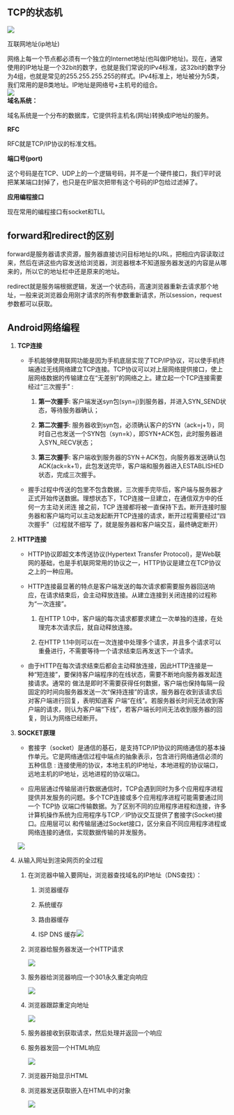 ## TCP的状态机

![](http://oqnfoupsj.bkt.clouddn.com/17-8-9/41420069.jpg)

互联网地址\(ip地址\)

网络上每一个节点都必须有一个独立的Internet地址\(也叫做IP地址\)。现在，通常使用的IP地址是一个32bit的数字，也就是我们常说的IPv4标准，这32bit的数字分为4组，也就是常见的255.255.255.255的样式。IPv4标准上，地址被分为5类，我们常用的是B类地址。IP地址是网络号+主机号的组合。  
![](http://oqnfoupsj.bkt.clouddn.com/17-8-15/21002582.jpg)  
**域名系统：**

域名系统是一个分布的数据库，它提供将主机名\(网址\)转换成IP地址的服务。

**RFC**

RFC就是TCP/IP协议的标准文档。

**端口号\(port\)**

这个号码是在TCP、UDP上的一个逻辑号码，并不是一个硬件接口，我们平时说把某某端口封掉了，也只是在IP层次把带有这个号码的IP包给过滤掉了。

**应用编程接口**

现在常用的编程接口有socket和TLI。

## forward和redirect的区别

forward是服务器请求资源，服务器直接访问目标地址的URL，把相应内容读取过来，然后在讲这些内容发送给浏览器，浏览器根本不知道服务器发送的内容是从哪来的，所以它的地址栏中还是原来的地址。

redirect就是服务端根据逻辑，发送一个状态码，高速浏览器重新去请求那个地址，一般来说浏览器会用刚才请求的所有参数重新请求，所以session，request参数都可以获取。

## Android网络编程

1. **TCP连接**

   * 手机能够使用联网功能是因为手机底层实现了TCP/IP协议，可以使手机终端通过无线网络建立TCP连接。TCP协议可以对上层网络提供接口，使上层网络数据的传输建立在“无差别”的网络之上。建立起一个TCP连接需要经过“三次握手” :

     1. **第一次握手**: 客户端发送syn包\(syn=j\)到服务器，并进入SYN\_SEND状态，等待服务器确认；

     2. **第二次握手**: 服务器收到syn包，必须确认客户的SYN（ack=j+1），同时自己也发送一个SYN包（syn=k），即SYN+ACK包，此时服务器进入SYN\_RECV状态；

     3. **第三次握手**: 客户端收到服务器的SYN＋ACK包，向服务器发送确认包ACK\(ack=k+1\)，此包发送完毕，客户端和服务器进入ESTABLISHED状态，完成三次握手。

   * 握手过程中传送的包里不包含数据，三次握手完毕后，客户端与服务器才正式开始传送数据。理想状态下，TCP连接一旦建立，在通信双方中的任何一方主动关闭连 接之前，TCP 连接都将被一直保持下去。断开连接时服务器和客户端均可以主动发起断开TCP连接的请求，断开过程需要经过“四次握手”（过程就不细写 了，就是服务器和客户端交互，最终确定断开）

2. **HTTP连接**

   * HTTP协议即超文本传送协议\(Hypertext Transfer Protocol\)，是Web联网的基础，也是手机联网常用的协议之一，HTTP协议是建立在TCP协议之上的一种应用。

   * HTTP连接最显著的特点是客户端发送的每次请求都需要服务器回送响应，在请求结束后，会主动释放连接。从建立连接到关闭连接的过程称为“一次连接”。

     1. 在HTTP 1.0中，客户端的每次请求都要求建立一次单独的连接，在处理完本次请求后，就自动释放连接。

     2. 在HTTP 1.1中则可以在一次连接中处理多个请求，并且多个请求可以重叠进行，不需要等待一个请求结束后再发送下一个请求。

   * 由于HTTP在每次请求结束后都会主动释放连接，因此HTTP连接是一种“短连接”，要保持客户端程序的在线状态，需要不断地向服务器发起连接请求。通常的 做法是即时不需要获得任何数据，客户端也保持每隔一段固定的时间向服务器发送一次“保持连接”的请求，服务器在收到该请求后对客户端进行回复，表明知道客 户端“在线”。若服务器长时间无法收到客户端的请求，则认为客户端“下线”，若客户端长时间无法收到服务器的回复，则认为网络已经断开。

3. **SOCKET原理**

   * 套接字（socket）是通信的基石，是支持TCP/IP协议的网络通信的基本操作单元。它是网络通信过程中端点的抽象表示，包含进行网络通信必须的五种信息 : 连接使用的协议，本地主机的IP地址，本地进程的协议端口，远地主机的IP地址，远地进程的协议端口。

   * 应用层通过传输层进行数据通信时，TCP会遇到同时为多个应用程序进程提供并发服务的问题。多个TCP连接或多个应用程序进程可能需要通过同一个 TCP协 议端口传输数据。为了区别不同的应用程序进程和连接，许多计算机操作系统为应用程序与TCP／IP协议交互提供了套接字\(Socket\)接口。应用层可以 和传输层通过Socket接口，区分来自不同应用程序进程或网络连接的通信，实现数据传输的并发服务。

   ![](http://upload-images.jianshu.io/upload_images/4259662-d97a431a247c598e.png?imageMogr2/auto-orient/strip%7CimageView2/2/w/1240)

4. 从输入网址到渲染网页的全过程

   1. 在浏览器中输入要网址，浏览器查找域名的IP地址（DNS查找）：

      1. 浏览器缓存

      2. 系统缓存

      3. 路由器缓存

      4. ISP DNS 缓存![](http://www.chinahtml.com/d/file//2010/07-12/image13.png)

   2. 浏览器给服务器发送一个HTTP请求

      ![](http://www.chinahtml.com/d/file//2010/07-12/image22.png)

   3. 服务器给浏览器响应一个301永久重定向响应

      ![](http://www.chinahtml.com/d/file//2010/07-12/image8.png)

   4. 浏览器跟踪重定向地址

      ![](http://www.chinahtml.com/d/file//2010/07-12/image23.png)

   5. 服务器接收到获取请求，然后处理并返回一个响应

   6. 服务器发回一个HTML响应

      ![](http://www.chinahtml.com/d/file//2010/07-12/image10.png)

   7. 浏览器开始显示HTML

   8. 浏览器发送获取嵌入在HTML中的对象

      ![](http://www.chinahtml.com/d/file//2010/07-12/image11.png)

  


